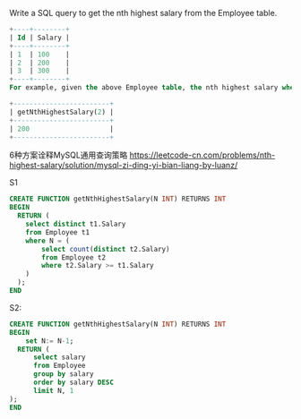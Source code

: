 Write a SQL query to get the nth highest salary from the Employee table.
```SQL
+----+--------+
| Id | Salary |
+----+--------+
| 1  | 100    |
| 2  | 200    |
| 3  | 300    |
+----+--------+
For example, given the above Employee table, the nth highest salary where n = 2 is 200. If there is no nth highest salary, then the query should return null.

+------------------------+
| getNthHighestSalary(2) |
+------------------------+
| 200                    |
+------------------------+
```

6种方案诠释MySQL通用查询策略
https://leetcode-cn.com/problems/nth-highest-salary/solution/mysql-zi-ding-yi-bian-liang-by-luanz/

S1
```SQL
CREATE FUNCTION getNthHighestSalary(N INT) RETURNS INT
BEGIN
  RETURN (
    select distinct t1.Salary
    from Employee t1
    where N = (
        select count(distinct t2.Salary)
        from Employee t2
        where t2.Salary >= t1.Salary
    )
  );
END
```

S2:
```SQL
CREATE FUNCTION getNthHighestSalary(N INT) RETURNS INT
BEGIN
    set N:= N-1;
  RETURN (
      select salary
      from Employee 
      group by salary
      order by salary DESC
      limit N, 1
);
END
```
